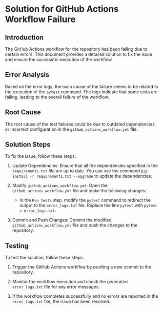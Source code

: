 # Solution for GitHub Actions Workflow Failure

## Introduction
The GitHub Actions workflow for the repository has been failing due to certain errors. This document provides a detailed solution to fix the issue and ensure the successful execution of the workflow.

## Error Analysis
Based on the error logs, the main cause of the failure seems to be related to the execution of the `pytest` command. The logs indicate that some tests are failing, leading to the overall failure of the workflow.

## Root Cause
The root cause of the test failures could be due to outdated dependencies or incorrect configuration in the `github_actions_workflow.yml` file.

## Solution Steps
To fix the issue, follow these steps:

1. Update Dependencies: Ensure that all the dependencies specified in the `requirements.txt` file are up to date. You can use the command `pip install -r requirements.txt --upgrade` to update the dependencies.

2. Modify `github_actions_workflow.yml`: Open the `github_actions_workflow.yml` file and make the following changes:

   - In the `Run tests` step, modify the `pytest` command to redirect the output to the `error_logs.txt` file. Replace the line `pytest` with `pytest > error_logs.txt`.

3. Commit and Push Changes: Commit the modified `github_actions_workflow.yml` file and push the changes to the repository.

## Testing
To test the solution, follow these steps:

1. Trigger the GitHub Actions workflow by pushing a new commit to the repository.

2. Monitor the workflow execution and check the generated `error_logs.txt` file for any error messages.

3. If the workflow completes successfully and no errors are reported in the `error_logs.txt` file, the issue has been resolved.
